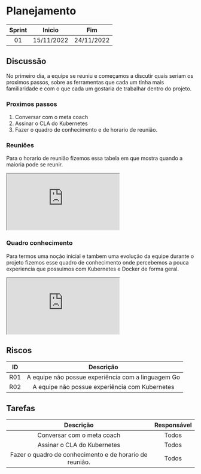 # Planejamento 
|Sprint|Inicio|Fim|
|:--:|:--:|:--:|
|01|15/11/2022|24/11/2022|

## Discussão

No primeiro dia, a equipe se reuniu e começamos a discutir quais seriam os proximos passos, sobre as ferramentas que cada um tinha mais familiaridade e com o que cada um gostaria de trabalhar dentro do projeto.

### Proximos passos

1. Conversar com o meta coach
2. Assinar o CLA do Kubernetes
3. Fazer o quadro de conhecimento e de horario de reunião.

### Reuniões

Para o horario de reunião fizemos essa tabela em que mostra quando a maioria pode se reunir.

<iframe class="reunioes" src="https://docs.google.com/spreadsheets/d/e/2PACX-1vR3pgIzQHSqF_fO08msi3kfW2Hc7R80OnRBq_QmpOAFPHTg8dRjCW1nMKysShsFu_JdnTKR8I7cy0gn/pubhtml?gid=510136647&range=A1:H15&amp;single=false&amp;widget=false&amp;headers=false"></iframe>

### Quadro conhecimento

Para termos uma noção inicial e tambem uma evolução da equipe durante o projeto fizemos esse quadro de conhecimento onde percebemos a pouca experiencia que possuimos com Kubernetes e Docker de forma geral.

<iframe class="conhecimentos" src="https://docs.google.com/spreadsheets/d/e/2PACX-1vRau9MSMNYSjhmhrZbBKa0AmP-f7WHusXDObaybWjpNyahOUwPHwUFokuu1W7qT6eX88hjrWAjxvEbT/pubhtml?gid=61767909&range=A1:L32&amp;single=true&amp;widget=true&amp;headers=false"></iframe>

## Riscos

|ID|Descrição|
|:--:|:--:|
|R01|A equipe não possue experiência com a linguagem Go|
|R02|A equipe não possue experiência com Kubernetes|

## Tarefas

|Descrição|Responsável|
|:--:|:--:|
|Conversar com o meta coach| Todos |
|Assinar o CLA do Kubernetes| Todos |
|Fazer o quadro de conhecimento e de horario de reunião.| Todos |
